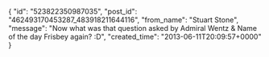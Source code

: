  {
   "id": "523822350987035",
   "post_id": "462493170453287_483918211644116",
   "from_name": "Stuart Stone",
   "message": "Now what was that question asked by Admiral Wentz & Name of the day Frisbey again? :D",
   "created_time": "2013-06-11T20:09:57+0000"
 }
